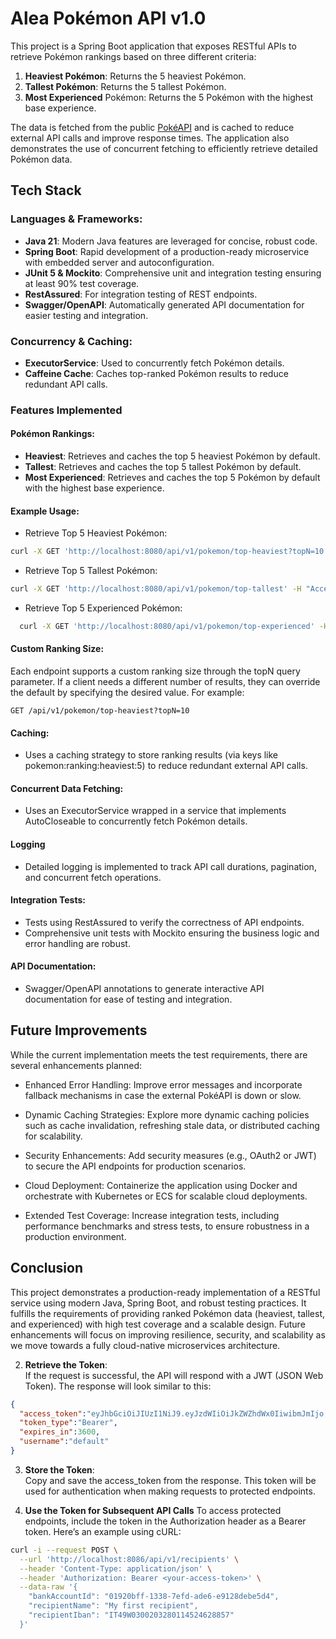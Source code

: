 # Alea Pokémon API v1.0

This project is a Spring Boot application that exposes RESTful APIs to retrieve Pokémon rankings based on three different criteria:

1. **Heaviest Pokémon**: Returns the 5 heaviest Pokémon.
2. **Tallest Pokémon**: Returns the 5 tallest Pokémon.
3. **Most Experienced** Pokémon: Returns the 5 Pokémon with the highest base experience.

The data is fetched from the public [PokéAPI](https://pokeapi.co/api/v2/) and is cached to reduce external API calls and improve response times. The application also demonstrates the use of concurrent fetching to efficiently retrieve detailed Pokémon data.

## Tech Stack

### Languages & Frameworks:

- **Java 21**: Modern Java features are leveraged for concise, robust code.
- **Spring Boot**: Rapid development of a production-ready microservice with embedded server and autoconfiguration.
- **JUnit 5 & Mockito**: Comprehensive unit and integration testing ensuring at least 90% test coverage.
- **RestAssured**: For integration testing of REST endpoints.
- **Swagger/OpenAPI**: Automatically generated API documentation for easier testing and integration.

### Concurrency & Caching:

- **ExecutorService**: Used to concurrently fetch Pokémon details.
- **Caffeine Cache**: Caches top-ranked Pokémon results to reduce redundant API calls.

### Features Implemented

#### Pokémon Rankings:
- **Heaviest**: Retrieves and caches the top 5 heaviest Pokémon by default.
- **Tallest**: Retrieves and caches the top 5 tallest Pokémon by default.
- **Most Experienced**: Retrieves and caches the top 5 Pokémon by default with the highest base experience.

#### Example Usage:
- Retrieve Top 5 Heaviest Pokémon:
```bash
curl -X GET 'http://localhost:8080/api/v1/pokemon/top-heaviest?topN=10' -H "Accept: application/json"
```
- Retrieve Top 5 Tallest Pokémon:
```bash
curl -X GET 'http://localhost:8080/api/v1/pokemon/top-tallest' -H "Accept: application/json"
```
 - Retrieve Top 5 Experienced Pokémon:
```bash
  curl -X GET 'http://localhost:8080/api/v1/pokemon/top-experienced' -H "Accept: application/json"
```
#### Custom Ranking Size:
Each endpoint supports a custom ranking size through the topN query parameter. 
If a client needs a different number of results, they can override the default by specifying the desired value. 
For example:

```
GET /api/v1/pokemon/top-heaviest?topN=10
```

#### Caching:
- Uses a caching strategy to store ranking results (via keys like pokemon:ranking:heaviest:5) to reduce redundant external API calls.

#### Concurrent Data Fetching:
- Uses an ExecutorService wrapped in a service that implements AutoCloseable to concurrently fetch Pokémon details.

#### Logging
- Detailed logging is implemented to track API call durations, pagination, and concurrent fetch operations.

#### Integration Tests:
- Tests using RestAssured to verify the correctness of API endpoints.
- Comprehensive unit tests with Mockito ensuring the business logic and error handling are robust.

#### API Documentation:
- Swagger/OpenAPI annotations to generate interactive API documentation for ease of testing and integration.


## Future Improvements

While the current implementation meets the test requirements, there are several enhancements planned:

- Enhanced Error Handling:
Improve error messages and incorporate fallback mechanisms in case the external PokéAPI is down or slow.

- Dynamic Caching Strategies:
Explore more dynamic caching policies such as cache invalidation, refreshing stale data, or distributed caching for scalability.

- Security Enhancements:
Add security measures (e.g., OAuth2 or JWT) to secure the API endpoints for production scenarios.

- Cloud Deployment:
Containerize the application using Docker and orchestrate with Kubernetes or ECS for scalable cloud deployments.

- Extended Test Coverage:
Increase integration tests, including performance benchmarks and stress tests, to ensure robustness in a production environment.

## Conclusion

This project demonstrates a production-ready implementation of a RESTful service using modern Java, Spring Boot, and robust testing practices. 
It fulfills the requirements of providing ranked Pokémon data (heaviest, tallest, and experienced) with high test coverage and a scalable design. 
Future enhancements will focus on improving resilience, security, and scalability as we move towards a fully cloud-native microservices architecture.








2. **Retrieve the Token**:    
    If the request is successful, the API will respond with a JWT (JSON Web Token). The response will look similar to this:
```json
{
  "access_token":"eyJhbGciOiJIUzI1NiJ9.eyJzdWIiOiJkZWZhdWx0IiwibmJmIjo...",
  "token_type":"Bearer",
  "expires_in":3600,
  "username":"default"
}
```
3. **Store the Token**:        
    Copy and save the access_token from the response. This token will be used for authentication when making requests to protected endpoints.


4. **Use the Token for Subsequent API Calls**
    To access protected endpoints, include the token in the Authorization header as a Bearer token. Here’s an example using cURL:
```bash
curl -i --request POST \
  --url 'http://localhost:8086/api/v1/recipients' \
  --header 'Content-Type: application/json' \
  --header 'Authorization: Bearer <your-access-token>' \
  --data-raw '{
    "bankAccountId": "01920bff-1338-7efd-ade6-e9128debe5d4",
    "recipientName": "My first recipient",
    "recipientIban": "IT49W0300203280114524628857"
  }'
```
